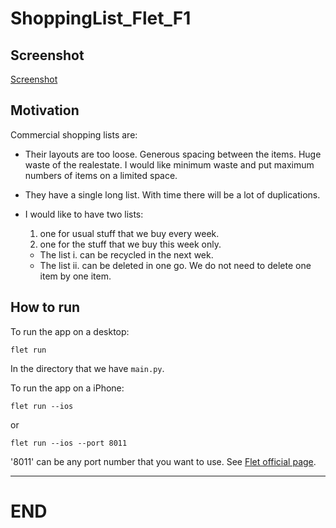 # ShoppingList_Flet_F1

## Screenshot

[Screenshot](./movie/nidanx4.mpr)


## Motivation

Commercial shopping lists are: 


- Their layouts are too loose. Generous spacing between the items.
  Huge waste of the realestate. I would like minimum waste and put
  maximum numbers of items on a limited space.

- They have a single long list. With time there will be a lot of duplications.

- I would like to have two lists:
  1. one for usual stuff that we buy every week.
  2. one for the stuff that we buy this week only.


  + The list i. can be recycled in the next wek.
  + The list ii. can be deleted in one go. We do not need to delete one item by one item. 
  

## How to run

To run the app on a desktop: 

```
flet run
```

In the directory that we have `main.py`.

To run the app on a iPhone:

```
flet run --ios
```

or 

```
flet run --ios --port 8011
```

'8011' can be any port number that you want to use.
See [Flet official page](https://flet.dev/).

-------------------------
# END